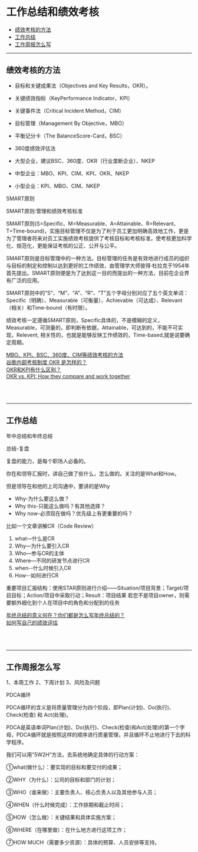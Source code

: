 # 工作总结和绩效考核


- [绩效考核的方法](#绩效考核的方法)
- [工作总结](#工作总结)
- [工作周报怎么写](#工作周报怎么写)



---------------------------------------------------------------------------------------------------------------------

## 绩效考核的方法


- 目标和关键成果法（Objectives and Key Results，OKR）。
- 关键绩效指标（KeyPerformance Indicator，KPI）
- 关键事件法（Critical Incident Method，CIM）
- 目标管理（Management By Objective，MBO）
- 平衡记分卡（The BalanceScore-Card，BSC）
- 360度绩效评估法


- 大型企业，建议BSC、360度、OKR（行业垄断企业）、NKEP
- 中型企业：MBO、KPI、CIM、KPI、OKR、NKEP
- 小型企业：KPI、MBO、CIM、NKEP




SMART原则

SMART原则:管理和绩效考核标准

SMART原则(S=Specific、M=Measurable、A=Attainable、R=Relevant、T=Time-bound)，实施目标管理不仅是为了利于员工更加明确高效地工作，更是为了管理者将来对员工实施绩效考核提供了考核目标和考核标准，使考核更加科学化、规范化，更能保证考核的公正、公开与公平。


SMART原则是目标管理中的一种方法。目标管理的任务是有效地进行成员的组织与目标的制定和控制以达到更好的工作绩效，由管理学大师彼得·杜拉克于1954年首先提出。SMART原则便是为了达到这一目的而提出的一种方法，目前在企业界有广泛的应用。

SMART原则中的“S”、“M”、“A”、“R”、“T”五个字母分别对应了五个英文单词：Specific（明确）、Measurable（可衡量）、Achievable（可达成）、Relevant（相关）和Time-bound（有时限）。

绩效考核一定遵循SMART原则，Specific具体的，不是模糊的定义，Measurable，可测量的，即判断有依据，Attainable，可达到的，不能不可实现，Relevent, 相关性的，也就是能够反映工作绩效的，Time-based,就是说要确定周期。




[MBO、KPI、BSC、360度、CIM等绩效考核的方法](https://www.zhihu.com/question/57207106)  
[谷歌内部考核制度 OKR 是怎样的？](https://www.zhihu.com/question/22471467)  
[OKR和KPI有什么区别？](https://www.zhihu.com/question/270665104)  
[OKR vs. KPI: How they compare and work together](https://www.perdoo.com/resources/okr-vs-kpi/)  
[]()  
[]()  
[]()  
[]()  

---------------------------------------------------------------------------------------------------------------------

## 工作总结

年中总结和年终总结


总结-复盘

复盘的能力，是每个职场人必备的。

你在和领导汇报时，讲自己做了些什么，怎么做的。关注的是What和How。

但是领导在和他的上司沟通中，要讲的是Why

- Why-为什么要这么做？
- Why this-只能这么做吗？有其他选择？
- Why now-必须现在做吗？优先级上有更重要的吗？


比如一个文章讲解CR（Code Review）
1. what—什么是CR
2. Why—为什么要引入CR
3. Who—参与CR的主体
4. Where—不同的研发节点进行CR
5. when--什么时候引入CR
6. How--如何进行CR



重要项目汇报结构：使用STAR原则进行介绍——Situation/项目背景；Target/项目目标；Action/项目中采取行动；Result：项目结果
若您不是项目owner，则需要额外细化到个人在项目中的角色和分配到的任务




[年终总结的意义何在？你们都是怎么写年终总结的？](https://www.zhihu.com/question/20746965)  
[如何写自己的绩效评估](https://zh.wikihow.com/%E5%86%99%E8%87%AA%E5%B7%B1%E7%9A%84%E7%BB%A9%E6%95%88%E8%AF%84%E4%BC%B0)  
[]()  
[]()  
[]()  
[]()  


---------------------------------------------------------------------------------------------------------------------

## 工作周报怎么写

1、本周工作
2、下周计划
3、风险及问题


PDCA循环

PDCA循环的含义是将质量管理分为四个阶段，即Plan(计划)、Do(执行)、Check(检查) 和 Act(处理)。

PDCA是英语单词Plan(计划)、Do(执行)、Check(检查)和Act(处理)的第一个字母，PDCA循环就是按照这样的顺序进行质量管理，并且循环不止地进行下去的科学程序。




我们可以用“5W2H”方法，去系统地确定具体的行动方案：

①what(做什么）：要实现的目标和要交付的成果；

②WHY（为什么）：公司的目标和部门的计划；

③WHO（谁来做）：主要负责人、核心负责人以及其他参与人员；

④WHEN（什么时候完成）：工作排期和截止时间；

⑤HOW（怎么做）：关键结果和具体实施方案；

⑥WHERE（在哪里做）：在什么地方进行这项工作；

⑦HOW MUCH（需要多少资源）：具体的预算、人员安排等支持。



